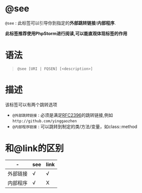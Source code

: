 @see
=======

`@see` : 此标签可以引导你到指定的**外部跳转链接**/**内部程序**.

**此标签推荐使用PhpStorm进行阅读,可以能直观体现标签的作用**

语法
=======

> `@see [URI | FQSEN] [<description>]`

描述
=======

该标签可以有两个跳转选项

- `@外部跳转链接` : 必须是满足[RFC2396](https://www.ietf.org/rfc/rfc2396.txt)的跳转链接,例如`http://github.com/yinggaozhen`
- `@内部程序链接` : 可以跳转到制定的类/方法/变量，如class::method

和@link的区别
=======

| - | see | link |
|---|---|---|
|外部链接 | √ | √ |
|内部程序 | √ | X |

